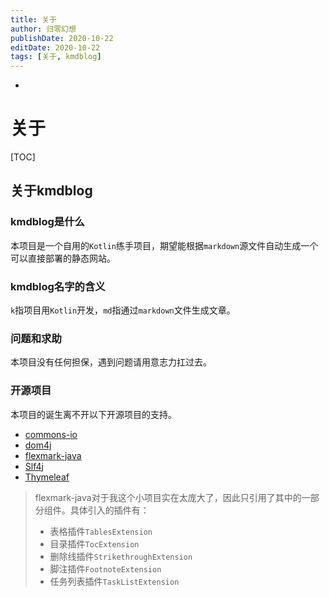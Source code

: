 ```yaml
---
title: 关于
author: 归零幻想
publishDate: 2020-10-22
editDate: 2020-10-22
tags: [关于, kmdblog]
---
```

-

# 关于

[TOC]

## 关于kmdblog

### kmdblog是什么

本项目是一个自用的`Kotlin`练手项目，期望能根据`markdown`源文件自动生成一个可以直接部署的静态网站。

<!--more-->

### kmdblog名字的含义

`k`指项目用`Kotlin`开发，`md`指通过`markdown`文件生成文章。

### 问题和求助

本项目没有任何担保，遇到问题请用意志力扛过去。

### 开源项目

本项目的诞生离不开以下开源项目的支持。

- [commons-io](https://commons.apache.org/proper/commons-io/)
- [dom4j](https://dom4j.github.io/)
- [flexmark-java](https://github.com/vsch/flexmark-java)
- [Slf4j](http://www.slf4j.org/)
- [Thymeleaf](https://www.thymeleaf.org/)

> flexmark-java对于我这个小项目实在太庞大了，因此只引用了其中的一部分组件。具体引入的插件有：
>
> - 表格插件`TablesExtension`
> - 目录插件`TocExtension`
> - 删除线插件`StrikethroughExtension`
> - 脚注插件`FootnoteExtension`
> - 任务列表插件`TaskListExtension`
